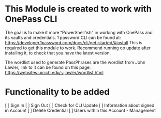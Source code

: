 # This Module is created to work with OnePass CLI
The goal is to make it more "PowerShell'ish" in working with OnePass and its vaults and credentials.
1 password CLI can be found at: https://developer.1password.com/docs/cli/get-started/#install
This is required to get this module to work.
Recommend running op update after installing it, to check that you have the latest version.

The wordlist used to generate PassPhrases are the wordlist from John Lawler, link to it can be found on this page: https://websites.umich.edu/~jlawler/wordlist.html

# Functionality to be added
[ ] Sign In
[ ] Sign Out
[ ] Check for CLI Update
[ ] Information about signed in Account
[ ] Delete Credential
[ ] Users within this Account - Management